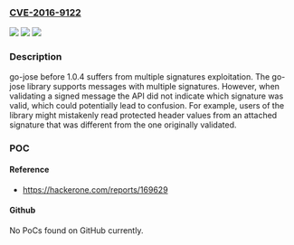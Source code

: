 ### [CVE-2016-9122](https://cve.mitre.org/cgi-bin/cvename.cgi?name=CVE-2016-9122)
![](https://img.shields.io/static/v1?label=Product&message=Go%20JOSE%20All%20versions%20before%201.0.4&color=blue)
![](https://img.shields.io/static/v1?label=Version&message=n%2Fa&color=blue)
![](https://img.shields.io/static/v1?label=Vulnerability&message=Cryptographic%20Issue&color=brighgreen)

### Description

go-jose before 1.0.4 suffers from multiple signatures exploitation. The go-jose library supports messages with multiple signatures. However, when validating a signed message the API did not indicate which signature was valid, which could potentially lead to confusion. For example, users of the library might mistakenly read protected header values from an attached signature that was different from the one originally validated.

### POC

#### Reference
- https://hackerone.com/reports/169629

#### Github
No PoCs found on GitHub currently.

